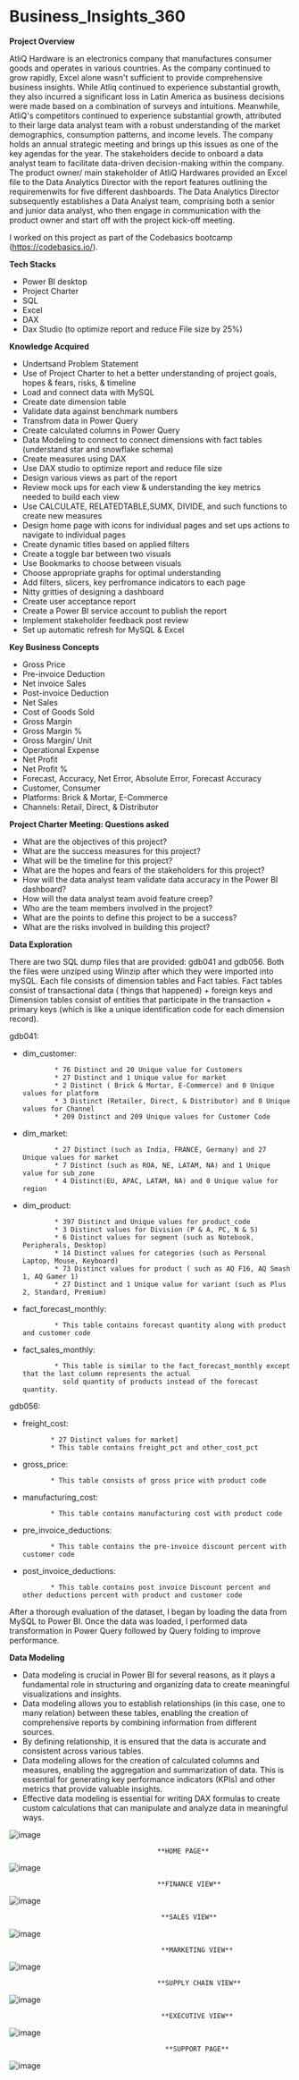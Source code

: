 # Business_Insights_360

**Project Overview**

AtliQ Hardware is an electronics company that manufactures consumer goods and operates in various countries. As the company continued to grow rapidly, Excel alone wasn't sufficient to provide comprehensive business insights. While Atliq continued to experience substantial growth, they also incurred a significant loss in Latin America as business decisions were made based on a combination of surveys and intuitions. Meanwhile, AtliQ's competitors continued to experience substantial growth, attributed to their large data analyst team with a robust understanding of the market demographics, consumption patterns, and income levels. The company holds an annual strategic meeting and brings up this issues as one of the key agendas for the year. The stakeholders decide to onboard a data analyst team to facilitate data-driven decision-making within the company. The product owner/ main stakeholder of AtliQ Hardwares provided an Excel file  to the Data Analytics Director with the report features outlining the requiremenwits for five different dashboards. The Data Analytics Director subsequently establishes a Data Analyst team, comprising both a senior and junior data analyst, who then engage in communication with the product owner and start off with the project kick-off meeting.

I worked on this project as part of the Codebasics bootcamp (https://codebasics.io/).

**Tech Stacks**
* Power BI desktop
* Project Charter
* SQL
* Excel
* DAX
* Dax Studio (to optimize report and reduce File size by 25%)

**Knowledge Acquired**
* Undertsand Problem Statement
* Use of Project Charter to het a better understanding of project goals, hopes & fears, risks, & timeline
* Load and connect data with MySQL
* Create date dimension table
* Validate data against benchmark numbers
* Transfrom data in Power Query
* Create calculated columns in Power Query
* Data Modeling to connect to connect dimensions with fact tables (understand star and snowflake schema)
* Create measures using DAX
* Use DAX studio to optimize report and reduce file size
* Design various views as part of the report
* Review mock ups for each view & understanding the key metrics needed to build each view
* Use CALCULATE, RELATEDTABLE,SUMX, DIVIDE, and such functions to create new measures
* Design home page with icons for individual pages and set ups actions to navigate to individual pages
* Create dynamic titles based on applied filters
* Create a toggle bar between two visuals
* Use Bookmarks to choose between visuals
* Choose appropriate graphs for optimal understanding
* Add filters, slicers, key perfromance indicators to each page
* Nitty gritties of designing a dashboard
* Create user acceptance report
* Create a Power BI service account to publish the report
* Implement stakeholder feedback post review
* Set up automatic refresh for MySQL & Excel


**Key Business Concepts**
* Gross Price
* Pre-invoice Deduction
* Net invoice Sales
* Post-invoice Deduction
* Net Sales
* Cost of Goods Sold
* Gross Margin
* Gross Margin %
* Gross Margin/ Unit
* Operational Expense
* Net Profit
* Net Profit %
* Forecast, Accuracy, Net Error, Absolute Error, Forecast Accuracy
* Customer, Consumer
* Platforms: Brick & Mortar, E-Commerce
* Channels: Retail, Direct, & Distributor


**Project Charter Meeting: Questions asked**
* What are the objectives of this project?
* What are the success measures for this project?
* What will be the timeline for this project?
* What are the hopes and fears of the stakeholders for this project?
* How will the data analyst team validate data accuracy in the Power BI dashboard?
* How will the data analyst team avoid feature creep?
* Who are the team members involved in the project?
* What are the points to define this project to be a success?
* What are the risks involved in building this project?


**Data Exploration**

There are two SQL dump files that are provided: gdb041 and gdb056. Both the files were unziped using Winzip after which they were imported into mySQL.
Each file consists of dimension tables and Fact tables. Fact tables consist of transactional data ( things that happened) + foreign keys and Dimension tables consist of entities that participate in the transaction + primary keys (which is like a unique identification code for each dimension record). 

gdb041:
   
* dim_customer:
             
              * 76 Distinct and 20 Unique value for Customers
              * 27 Distinct and 1 Unique value for market
              * 2 Distinct ( Brick & Mortar, E-Commerce) and 0 Unique values for platform
              * 3 Distinct (Retailer, Direct, & Distributor) and 0 Unique values for Channel
              * 209 Distinct and 209 Unique values for Customer Code

* dim_market:

              * 27 Distinct (such as India, FRANCE, Germany) and 27 Unique values for market
              * 7 Distinct (such as ROA, NE, LATAM, NA) and 1 Unique value for sub_zone
              * 4 Distinct(EU, APAC, LATAM, NA) and 0 Unique value for region


* dim_product:

              * 397 Distinct and Unique values for product_code
              * 3 Distinct values for Division (P & A, PC, N & S)
              * 6 Distinct values for segment (such as Notebook, Peripherals, Desktop)
              * 14 Distinct values for categories (such as Personal Laptop, Mouse, Keyboard)
              * 73 Distinct values for product ( such as AQ F16, AQ Smash 1, AQ Gamer 1)
              * 27 Distinct and 1 Unique value for variant (such as Plus 2, Standard, Premium)

  
* fact_forecast_monthly:

              * This table contains forecast quantity along with product and customer code
  
* fact_sales_monthly:

              * This table is similar to the fact_forecast_monthly except that the last column represents the actual
                sold quantity of products instead of the forecast quantity.


gdb056:

* freight_cost:

             * 27 Distinct values for market]
             * This table contains freight_pct and other_cost_pct
  
* gross_price:

             * This table consists of gross price with product code
  
* manufacturing_cost:

             * This table contains manufacturing cost with product code
  
* pre_invoice_deductions:

             * This table contains the pre-invoice discount percent with customer code
  
* post_invoice_deductions:

             * This table contains post invoice Discount percent and other deductions percent with product and customer code



After a thorough evaluation of the dataset, I began by loading the data from MySQL to Power BI. Once the data was loaded, I performed data transformation in 
Power Query followed by Query folding to improve performance.

**Data Modeling**

* Data modeling is crucial in Power BI for several reasons, as it plays a fundamental role in structuring and organizing data to create meaningful visualizations and insights.
* Data modeling allows you to establish relationships (in this case, one to many relation) between these tables, enabling the creation of comprehensive reports by combining information
  from different sources.
* By defining relationship, it is ensured that the data is accurate and consistent across various tables.
* Data modeling allows for the creation of calculated columns and measures, enabling the aggregation and summarization of data. This is essential for generating key performance indicators (KPIs) and other 
  metrics that provide valuable insights.
* Effective data modeling is essential for writing DAX formulas to create custom calculations that can manipulate and analyze data in meaningful ways.

![image](https://github.com/NS83/Business_Insights_360/assets/44031440/4bee400c-1c06-4452-8d75-22c4b9ceb090)


                                         **HOME PAGE**  
![image](https://github.com/NS83/Business_Insights_360/assets/44031440/1ed80d01-75f6-4012-bc2e-a9e3e09b9851)


                                         **FINANCE VIEW**     
![image](https://github.com/NS83/Business_Insights_360/assets/44031440/48c6cd48-f82e-4869-80ca-6ef0132d6c8b)


                                          **SALES VIEW**
![image](https://github.com/NS83/Business_Insights_360/assets/44031440/8d4ccef0-e53a-4205-a52b-4463c03cbd70)


                                          **MARKETING VIEW**
![image](https://github.com/NS83/Business_Insights_360/assets/44031440/b929459f-a192-4821-9273-b32e74c827b7)


                                         **SUPPLY CHAIN VIEW**
![image](https://github.com/NS83/Business_Insights_360/assets/44031440/27ee23db-4b62-4d8e-a50e-da73c7297a11)


                                          **EXECUTIVE VIEW**
![image](https://github.com/NS83/Business_Insights_360/assets/44031440/087c569f-e91e-4ee6-80d1-db6217b3937f)


                                           **SUPPORT PAGE**
![image](https://github.com/NS83/Business_Insights_360/assets/44031440/40235bb2-6d31-4a0d-9f5e-41cb6aac9530)






